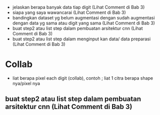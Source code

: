 - jelaskan berapa banyak data tiap digit (Lihat Comment di Bab 3)
- siapa yang saya wawancarai (Lihat Comment di Bab 3)
- bandingkan dataset yg belum augmentasi dengan sudah augmentasi dengan data yg sama atau digit yang sama (Lihat Comment di Bab 3)
- buat step2 atau list step dalam pembuatan arsitektur cnn (Lihat Comment di Bab 3)
- buat step2 atau list step dalam menginput kan data/ data preparasi (Lihat Comment di Bab 3)


# Collab
- liat berapa pixel each digit (collab), contoh ; liat 1 citra berapa shape nya/pixel nya

## buat step2 atau list step dalam pembuatan arsitektur cnn (Lihat Comment di Bab 3)
